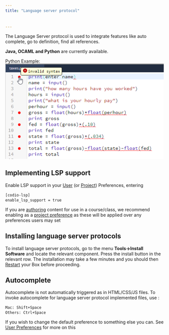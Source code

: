 ```yaml
---
title: "Language server protocol"


---
```


The Language Server protocol is used to integrate features like auto complete, go to definition, find all references.

**Java, OCAML and Python** are currently available.

Python Example:
<img alt="Python" src="/img/pythonexample.png" class="simple"/>

## Implementing LSP support

Enable LSP support in your [User](/ide/customization/codio-prefs/) (or [Project](/ide/customization/project-prefs/)) Preferences, entering
```
[codio-lsp]
enable_lsp_support = true
```
If you are [authoring](/content/authoring/) content for use in a course/class, we recommend enabling as a [project preference](/ide/customization/project-prefs/) as these will be applied over any preferences users may set

## Installing language server protocols

To install language server protocols, go to the menu **Tools->Install Software** and locate the relevant component.  Press the install button in the relevant row. The installation may take a few minutes and you should then [Restart](/ide/boxes/restart-reset/) your Box before proceeding.

## Autocomplete

Autocomplete is not automatically triggered as in HTML/CSS/JS files. To invoke autocomplete for language server protocol implemented files, use :

```
Mac: Shift+Space
Others: Ctrl+Space
```
If you wish to change the default preference to something else you can. See [User Preferences](/ide/customization/codio-prefs/) for more on this


